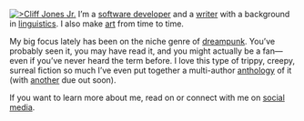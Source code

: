 [![>Cliff Jones Jr.](cliff-2021)](/social) I’m a [software developer](/coding) and a [writer](/writing) with a background in [linguistics](/language). I also make [art](/art) from time to time.

My big focus lately has been on the niche genre of [dreampunk](https://whatisdreampunk.com/). You’ve probably seen it, you may have read it, and you might actually be a fan—even if you’ve never heard the term before. I love this type of trippy, creepy, surreal fiction so much I’ve even put together a multi-author [anthology](https://whatisdreampunk.com/mirrormaze) of it (with [another](https://whatisdreampunk.com/somniscope) due out soon).

If you want to learn more about me, read on or connect with me on [social media](/social).
